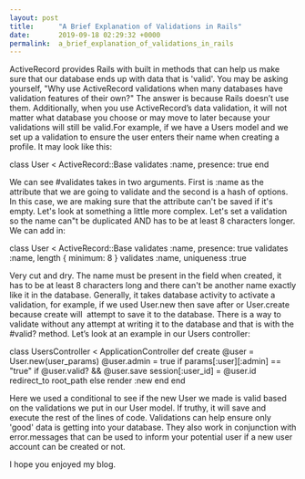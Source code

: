 ```yaml
---
layout: post
title:      "A Brief Explanation of Validations in Rails"
date:       2019-09-18 02:29:32 +0000
permalink:  a_brief_explanation_of_validations_in_rails
---
```



ActiveRecord provides Rails with built in methods that can help us make sure that our database ends up with data that is 'valid'. You may be asking yourself, "Why use ActiveRecord validations when many databases have validation features of their own?" The answer is because Rails doesn’t use them. Additionally, when you use ActiveRecord’s data validation, it will not matter what database you choose or may move to later because your validations will still be valid.For example, if we have a Users model and we set up a validation to ensure the user enters their name when creating a profile. It may look like this:

class User < ActiveRecord::Base
  validates :name, presence: true
end

We can see #validates takes in two arguments. First is :name as the attribute that we are going to validate and the second is a hash of options. In this case, we are making sure that the attribute can't be saved if it's empty. Let's look at something a little more complex. Let's set a validation  so the name can"t be duplicated AND has to be at least 8 characters longer. We can add in:

class User < ActiveRecord::Base
validates :name, presence: true
validates :name, length { minimum: 8 }
validates :name, uniqueness :true

Very cut and dry. The name must be present in the field when created, it has to be at least 8 characters long and there can't be another name exactly like it in the database.  Generally, it takes database activity to activate a validation, for example, if we used User.new then save after or User.create because create will  attempt to save it to the database. There is a way to validate without any attempt at writing it to the database and that is with the #valid? method. Let’s look at an example in our Users controller:

class UsersController < ApplicationController
def create 
  @user = User.new(user_params) 
	@user.admin = true if params[:user][:admin] == "true"
	  if @user.valid? && @user.save
	    session[:user_id] = @user.id 
	    redirect_to root_path 
	  else render :new 
	  end 
	end

Here we used a conditional to see if the new User we made is valid based on the validations we put in our User model. If truthy, it will save and execute the rest of the lines of code. Validations can help ensure only 'good' data is getting into your database. They also work in conjunction with error.messages that can be used to inform your potential user if a new user account can be created or not.

I hope you enjoyed my blog.
